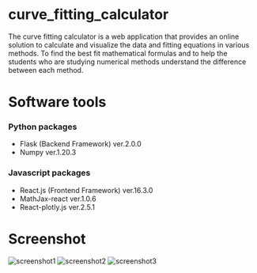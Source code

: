 # curve_fitting_calculator
The curve fitting calculator is a web application that provides an online solution to calculate and visualize the data and fitting equations in various methods. To find the best fit mathematical formulas and to help the students who are studying numerical methods understand the difference between each method.

# Software tools
### Python packages
* Flask (Backend Framework) ver.2.0.0
* Numpy ver.1.20.3
### Javascript packages
* React.js (Frontend Framework) ver.16.3.0
* MathJax-react ver.1.0.6
* React-plotly.js ver.2.5.1

# Screenshot
![screenshot1](https://drive.google.com/uc?export=view&id=1EPlYowl6c5D8DgEEa4Ci63TLRtkskcta)
![screenshot2](https://drive.google.com/uc?export=view&id=1QLtXbl5ljp99DXFDXxpfiY43sPNy2Gps)
![screenshot3](https://drive.google.com/uc?export=view&id=1CDo9-LC9bh7PGlcVy2qGczxyOEUAjq3a)
